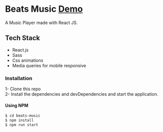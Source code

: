 # Beats Music [Demo](https://haseebyousuf.github.io/beats-music/)

A Music Player made with React JS.

<a href="https://haseebyousuf.github.io/beats-music/">
<!-- <img src="./public/demo.png" alt="My cool demo app"/> -->
</a>

## Tech Stack

- React.js
- Sass
- Css animations
- Media queries for mobile responsive

### Installation

1- Clone this repo  
2- Install the dependencies and devDependencies and start the application.

#### Using NPM

```sh
$ cd beats-music
$ npm install
$ npm run start
```
